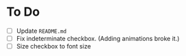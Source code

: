 # To Do

- [ ] Update `README.md`
- [ ] Fix indeterminate checkbox. (Adding animations broke it.)
- [ ] Size checkbox to font size
